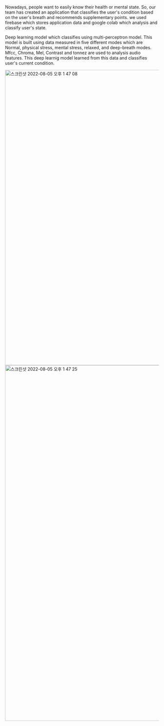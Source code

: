 Nowadays, people want to easily know their health or mental state. 
So, our team has created an application that classifies the user's condition based on the user's breath and recommends supplementary points.
we used firebase which stores application data and google colab which analysis and classify user's state. 


Deep learning model which classifies using multi-perceptron model.
This model is built using data measured in five different modes which are 
Normal, physical stress, mental stress, relaxed, and deep-breath modes.
Mfcc, Chroma, Mel, Contrast and tonnez are used to analysis audio features. 
This deep learnig model learned from this data and classifies user's current condition.


<img width="969" alt="스크린샷 2022-08-05 오후 1 47 08" src="https://user-images.githubusercontent.com/41169144/183003580-4310f3e1-33c5-45b2-b5f2-7f2fd73d1b8b.png">

<img width="1167" alt="스크린샷 2022-08-05 오후 1 47 25" src="https://user-images.githubusercontent.com/41169144/183003582-4b20a6b0-f93e-432e-ba5a-42f72da31fdc.png">
